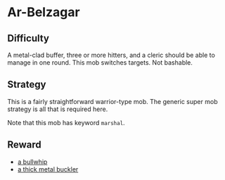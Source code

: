 # Ar-Belzagar

## Difficulty

A metal-clad buffer, three or more hitters, and a cleric should be able to
manage in one round. This mob switches targets. Not bashable.

## Strategy

This is a fairly straightforward warrior-type mob. The generic super mob
strategy is all that is required here.

Note that this mob has keyword `marshal`.

## Reward

* [a bullwhip](/items/weapons.md#a-bullwhip)
* [a thick metal buckler](/items/shields.md#a-thick-metal-buckler)
